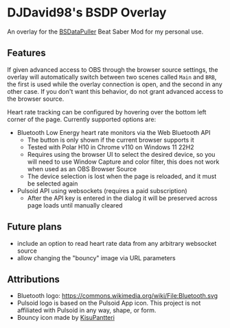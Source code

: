 # DJDavid98's BSDP Overlay

An overlay for the [BSDataPuller](https://github.com/ReadieFur/BSDataPuller/) Beat Saber Mod for my personal use.

## Features

If given advanced access to OBS through the browser source settings, the overlay will automatically switch between two
scenes called `Main` and `BRB`, the first is used while the overlay connection is open, and the second in any other
case. If you don't want this behavior, do not grant advanced access to the browser source.

Heart rate tracking can be configured by hovering over the bottom left corner of the page. Currently supported options
are:

* Bluetooth Low Energy heart rate monitors via the Web Bluetooth API
    * The button is only shown if the current browser supports it
    * Tested with Polar H10 in Chrome v110 on Windows 11 22H2
    * Requires using the browser UI to select the desired device, so you will need to use Window Capture and color
      filter, this does not work when used as an OBS Browser Source
    * The device selection is lost when the page is reloaded, and it must be selected again
* Pulsoid API using websockets (requires a paid subscription)
    * After the API key is entered in the dialog it will be preserved across page loads until manually cleared

## Future plans

* include an option to read heart rate data from any arbitrary websocket source
* allow changing the "bouncy" image via URL parameters

## Attributions

* Bluetooth logo: https://commons.wikimedia.org/wiki/File:Bluetooth.svg
* Pulsoid logo is based on the Pulsoid App icon. This project is not affiliated with Pulsoid in any way, shape, or form.
* Bouncy icon made by [KisuPantteri](https://www.twitch.tv/KisuPantteri)
